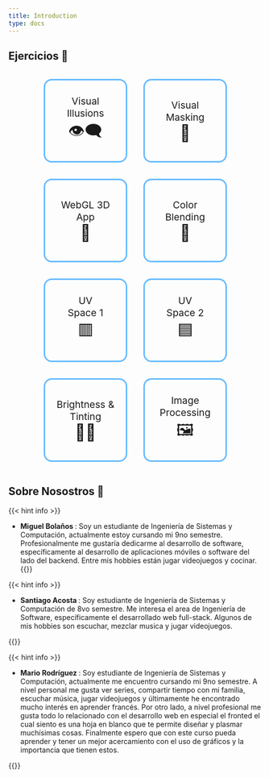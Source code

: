 ```yaml
---
title: Introduction
type: docs
---
```


## Ejercicios 📙

<div class="my-nav">
    <a href="/showcase/docs/Taller-1/1-Visual-Illusions/" class="my-nav-option">
        <span class="title">Visual Illusions</span>
        <span class="emoji">👁‍🗨</span>
    </a>
    <a href="/showcase/docs/Taller-1/2-Visual-Masking/" class="my-nav-option">
        <span class="title">Visual Masking</span>
        <span class="emoji">🐹</span>
    </a>
    <a href="/showcase/docs/Taller-2/1-WebGL-3D-App/" class="my-nav-option">
        <span class="title">WebGL 3D App</span>
        <span class="emoji">🎵</span>
    </a>
    <a href="/showcase/docs/Taller-3/1-Color-Blending/" class="my-nav-option">
        <span class="title">Color Blending</span>
        <span class="emoji">🌈</span>
    </a>
    <a href="/showcase/docs/Taller-3/2-Texturing-UV-Visualization-1/" class="my-nav-option">
        <span class="title">UV<br>Space 1</span>
        <span class="emoji">🟥</span>
    </a>
    <a href="/showcase/docs/Taller-3/3-Texturing-UV-Visualization-2/" class="my-nav-option">
        <span class="title">UV<br>Space 2</span>
        <span class="emoji">🟦</span>
    </a>
    <a href="/showcase/docs/Taller-3/4-Color-Brightness-and-Tinting/" class="my-nav-option">
        <span class="title">Brightness & Tinting</span>
        <span class="emoji">👩‍🎨</span>
    </a>
    <a href="/showcase/docs/Taller-3/5-Image-Processing/" class="my-nav-option">
        <span class="title">Image Processing</span>
        <span class="emoji">🖼️</span>
    </a>
</div>

<style>
    .my-nav{
        display: flex;
        justify-content: center;
        flex-wrap: wrap;
    }
    .my-nav-option{
        display: flex;
        flex-direction: column;
        width: 8rem;
        height: 8rem;
        float: left;
        text-decoration: none;
        border: solid 0.2rem #6bf;
        margin: 1rem;
        padding: 1rem;
        border-radius: 1rem;
        align-items:center;
        justify-content: center;
        transition: all .2s ease-in-out;
    }
    .my-nav-option:hover{
        transform: scale(1.1);
    }
    .my-nav-option .title{
        font-size: 1.2rem;
        text-align: center;
    }
    .my-nav-option .emoji{
        font-size: 2rem;
        text-align: center;
    }
</style>

## Sobre Nosostros 👾

{{< hint info >}}

- <b> Miguel Bolaños </b>: Soy un estudiante de Ingeniería de Sistemas y Computación, actualmente estoy cursando mi 9no semestre. Profesionalmente me gustaría dedicarme al desarrollo de software, específicamente al desarrollo de aplicaciones móviles o software del lado del backend. Entre mis hobbies están jugar videojuegos y cocinar.
{{</hint >}}


{{< hint info >}}

- <b> Santiago Acosta </b>: Soy estudiante de Ingeniería de Sistemas y Computación de 8vo semestre. Me interesa el area de Ingeniería de Software, específicamente el desarrollado web full-stack. Algunos de mis hobbies son escuchar, mezclar musica y jugar videojuegos.

{{</hint >}}


{{< hint info >}}

- <b> Mario Rodríguez </b> : Soy estudiante de Ingeniería de Sistemas y Computación, actualmente me encuentro cursando mi 9no semestre. A nivel personal me gusta ver series, compartir tiempo con mi familia, escuchar música, jugar videojuegos y últimamente he encontrado mucho interés en aprender francés. Por otro lado, a nivel profesional me gusta todo lo relacionado con el desarrollo web en especial el fronted el cual siento es una hoja en blanco que te permite diseñar y plasmar muchísimas cosas. Finalmente espero que con este curso pueda aprender y tener un mejor acercamiento con el uso de gráficos y la importancia que tienen estos.

{{</hint >}}